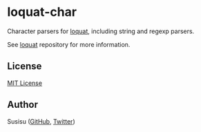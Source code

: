 # loquat-char
Character parsers for [loquat](https://github.com/susisu/loquat2), including string and regexp parsers.

See [loquat](https://github.com/susisu/loquat2) repository for more information.

## License
[MIT License](http://opensource.org/licenses/mit-license.php)

## Author
Susisu ([GitHub](https://github.com/susisu), [Twitter](https://twitter.com/susisu2413))
